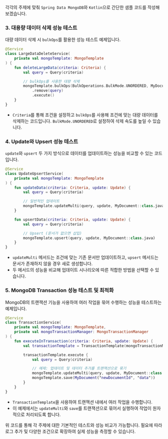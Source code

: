 각각의 주제에 맞춰 `Spring Data MongoDB`와 `Kotlin`으로 간단한 샘플 코드를 작성해 보겠습니다.

### 3. 대용량 데이터 삭제 성능 테스트

대량 데이터 삭제 시 `bulkOps`를 활용한 성능 테스트 예제입니다.

```kotlin
@Service
class LargeDataDeleteService(
    private val mongoTemplate: MongoTemplate
) {
    fun deleteLargeData(criteria: Criteria) {
        val query = Query(criteria)

        // bulkOps를 사용한 대량 삭제
        mongoTemplate.bulkOps(BulkOperations.BulkMode.UNORDERED, MyDocument::class.java)
            .remove(query)
            .execute()
    }
}
```

- `Criteria`를 통해 조건을 설정하고 `bulkOps`를 사용해 조건에 맞는 대량 데이터를 삭제하는 코드입니다. `BulkMode.UNORDERED`로 설정하여 삭제 속도를 높일 수 있습니다.

### 4. Update와 Upsert 성능 테스트

`update`와 `upsert` 두 가지 방식으로 데이터를 업데이트하는 성능을 비교할 수 있는 코드입니다.

```kotlin
@Service
class UpdateUpsertService(
    private val mongoTemplate: MongoTemplate
) {
    fun updateData(criteria: Criteria, update: Update) {
        val query = Query(criteria)

        // 일반적인 업데이트
        mongoTemplate.updateMulti(query, update, MyDocument::class.java)
    }

    fun upsertData(criteria: Criteria, update: Update) {
        val query = Query(criteria)

        // Upsert (문서가 없으면 삽입)
        mongoTemplate.upsert(query, update, MyDocument::class.java)
    }
}
```

- `updateMulti` 메서드는 조건에 맞는 기존 문서만 업데이트하고, `upsert` 메서드는 문서가 존재하지 않을 경우 새로 생성합니다.
- 두 메서드의 성능을 비교해 업데이트 시나리오에 따른 적합한 방법을 선택할 수 있습니다.

### 5. MongoDB Transaction 성능 테스트 및 최적화

MongoDB의 트랜잭션 기능을 사용하여 여러 작업을 묶어 수행하는 성능을 테스트하는 예제입니다.

```kotlin
@Service
class TransactionService(
    private val mongoTemplate: MongoTemplate,
    private val mongoTransactionManager: MongoTransactionManager
) {
    fun executeInTransaction(criteria: Criteria, update: Update) {
        val transactionTemplate = TransactionTemplate(mongoTransactionManager)

        transactionTemplate.execute {
            val query = Query(criteria)

            // 예제: 업데이트 및 데이터 추가를 트랜잭션으로 묶기
            mongoTemplate.updateMulti(query, update, MyDocument::class.java)
            mongoTemplate.save(MyDocument("newDocumentId", "data"))
        }
    }
}
```

- `TransactionTemplate`을 사용하여 트랜잭션 내에서 여러 작업을 수행합니다.
- 이 예제에서는 `updateMulti`와 `save`를 트랜잭션으로 묶어서 실행하여 작업이 원자적으로 처리되도록 합니다.

위 코드를 통해 각 주제에 대한 기본적인 테스트와 성능 비교가 가능합니다. 필요에 따라 로그 추가 및 다양한 조건으로 확장하여 실제 성능을 측정할 수 있습니다.